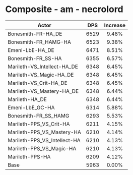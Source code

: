# Composite - am - necrolord
| Actor | DPS | Increase |
|---|:---:|:---:|
|Bonesmith-FR-HA_DE|6529|9.48%|
|Bonesmith-FR_HAMG-HA|6523|9.38%|
|Emeni-LbE-HA_DE|6471|8.51%|
|Bonesmith-FR_SS-HA|6355|6.57%|
|Marileth-VS_Intellect-HA_DE|6348|6.45%|
|Marileth-VS_Magic-HA_DE|6348|6.45%|
|Marileth-VS_Crit-HA_DE|6348|6.45%|
|Marileth-VS_Mastery-HA_DE|6348|6.44%|
|Marileth-HA_DE|6348|6.44%|
|Emeni-LbE_GC-HA|6314|5.88%|
|Bonesmith-FR_SS_HAMG|6293|5.53%|
|Marileth-PPS_VS_Crit-HA|6211|4.15%|
|Marileth-PPS_VS_Mastery-HA|6210|4.14%|
|Marileth-PPS_VS_Intellect-HA|6210|4.13%|
|Marileth-PPS_VS_Magic-HA|6210|4.13%|
|Marileth-PPS-HA|6209|4.12%|
|Base|5963|0.00%|
